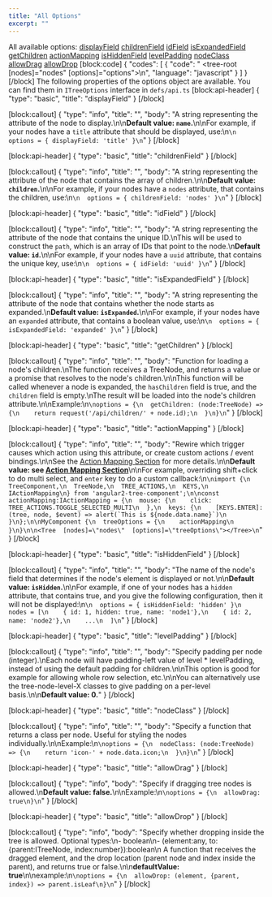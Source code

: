 ```yaml
---
title: "All Options"
excerpt: ""
---
```

All available options:
[displayField](#displayfield)
[childrenField](#childrenfield)
[idField](#idfield)
[isExpandedField](#isexpandedfield)
[getChildren](#getchildren)
[actionMapping](#actionmapping)
[isHiddenField](#ishiddenfield)
[levelPadding](#levelpadding)
[nodeClass](#nodeclass)
[allowDrag](#allowdrag)
[allowDrop](#allowdrop)
[block:code]
{
  "codes": [
    {
      "code": "    <tree-root [nodes]=\"nodes\" [options]=\"options\"></tree-root>\n",
      "language": "javascript"
    }
  ]
}
[/block]
The following properties of the options object are available.
You can find them in `ITreeOptions` interface in `defs/api.ts`
[block:api-header]
{
  "type": "basic",
  "title": "displayField"
}
[/block]

[block:callout]
{
  "type": "info",
  "title": "",
  "body": "A string representing the attribute of the node to display.\n\n**Default value: `name`.**\n\nFor example, if your nodes have a `title` attribute that should be displayed, use:\n```\n  options = { displayField: 'title' }\n```"
}
[/block]

[block:api-header]
{
  "type": "basic",
  "title": "childrenField"
}
[/block]

[block:callout]
{
  "type": "info",
  "title": "",
  "body": "A string representing the attribute of the node that contains the array of children.\n\n**Default value: `children`.**\n\nFor example, if your nodes have a `nodes` attribute, that contains the children, use:\n```\n  options = { childrenField: 'nodes' }\n```"
}
[/block]

[block:api-header]
{
  "type": "basic",
  "title": "idField"
}
[/block]

[block:callout]
{
  "type": "info",
  "title": "",
  "body": "A string representing the attribute of the node that contains the unique ID.\nThis will be used to construct the `path`, which is an array of IDs that point to the node.\n**Default value: `id`.**\n\nFor example, if your nodes have a `uuid` attribute, that contains the unique key, use:\n```\n  options = { idField: 'uuid' }\n```"
}
[/block]

[block:api-header]
{
  "type": "basic",
  "title": "isExpandedField"
}
[/block]

[block:callout]
{
  "type": "info",
  "title": "",
  "body": "A string representing the attribute of the node that contains whether the node starts as expanded.\n**Default value: `isExpanded`.**\n\nFor example, if your nodes have an `expanded` attribute, that contains a boolean value, use:\n```\n  options = { isExpandedField: 'expanded' }\n```"
}
[/block]

[block:api-header]
{
  "type": "basic",
  "title": "getChildren"
}
[/block]

[block:callout]
{
  "type": "info",
  "title": "",
  "body": "Function for loading a node's children.\nThe function receives a TreeNode, and returns a value or a promise that resolves to the node's children.\n\nThis function will be called whenever a node is expanded, the `hasChildren` field is true, and the `children` field is empty.\nThe result will be loaded into the node's children attribute.\n\nExample:\n```\noptions = {\n  getChildren: (node:TreeNode) => {\n    return request('/api/children/' + node.id);\n  }\n}\n```"
}
[/block]

[block:api-header]
{
  "type": "basic",
  "title": "actionMapping"
}
[/block]

[block:callout]
{
  "type": "info",
  "title": "",
  "body": "Rewire which trigger causes which action using this attribute, or create custom actions / event bindings.\n\nSee the [Action Mapping Section](doc:action-mapping) for more details.\n\n**Default value: see [Action Mapping Section](doc:action-mapping)**\n\nFor example, overriding shift+click to do multi select, and `enter` key to do a custom callback:\n```\nimport {\n  TreeComponent,\n  TreeNode,\n  TREE_ACTIONS,\n  KEYS,\n  IActionMapping\n} from 'angular2-tree-component';\n\nconst actionMapping:IActionMapping = {\n  mouse: {\n    click: TREE_ACTIONS.TOGGLE_SELECTED_MULTI\n  },\n  keys: {\n    [KEYS.ENTER]: (tree, node, $event) => alert(`This is ${node.data.name}`)\n  }\n};\n\nMyComponent {\n  treeOptions = {\n    actionMapping\n  }\n}\n\n<Tree  [nodes]=\"nodes\"  [options]=\"treeOptions\"></Tree>\n```"
}
[/block]

[block:api-header]
{
  "type": "basic",
  "title": "isHiddenField"
}
[/block]

[block:callout]
{
  "type": "info",
  "title": "",
  "body": "The name of the node's field that determines if the node's element is displayed or not.\n\n**Default value: `isHidden`.**\n\nFor example, if one of your nodes has a `hidden` attribute, that contains true, and you give the following configuration, then it will not be displayed:\n```\n  options = { isHiddenField: 'hidden' }\n  nodes = [\n    { id: 1, hidden: true, name: 'node1'},\n    { id: 2, name: 'node2'},\n    ...\n  ]\n```"
}
[/block]

[block:api-header]
{
  "type": "basic",
  "title": "levelPadding"
}
[/block]

[block:callout]
{
  "type": "info",
  "title": "",
  "body": "Specify padding per node (integer).\nEach node will have padding-left value of level * levelPadding, instead of using the default padding for children.\n\nThis option is good for example for allowing whole row selection, etc.\n\nYou can alternatively use the tree-node-level-X classes to give padding on a per-level basis.\n\n**Default value: 0.**"
}
[/block]

[block:api-header]
{
  "type": "basic",
  "title": "nodeClass"
}
[/block]

[block:callout]
{
  "type": "info",
  "title": "",
  "body": "Specify a function that returns a class per node. Useful for styling the nodes individually.\n\nExample:\n```\noptions = {\n  nodeClass: (node:TreeNode) => {\n    return 'icon-' + node.data.icon;\n  }\n}\n```"
}
[/block]

[block:api-header]
{
  "type": "basic",
  "title": "allowDrag"
}
[/block]

[block:callout]
{
  "type": "info",
  "body": "Specify if dragging tree nodes is allowed.\n**Default value: false.**\n\nExample:\n```\noptions = {\n  allowDrag: true\n}\n```"
}
[/block]

[block:api-header]
{
  "type": "basic",
  "title": "allowDrop"
}
[/block]

[block:callout]
{
  "type": "info",
  "body": "Specify whether dropping inside the tree is allowed. Optional types:\n- boolean\n- (element:any, to:{parent:ITreeNode, index:number}):boolean\n  A function that receives the dragged element, and the drop location (parent node and index inside the parent), and returns true or false.\n\n**defaultValue: true**\n\nexample:\n```\noptions = {\n  allowDrop: (element, {parent, index}) => parent.isLeaf\n}\n```"
}
[/block]